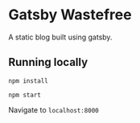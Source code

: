 # Gatsby Wastefree

A static blog built using gatsby.

## Running locally

`npm install`

`npm start`

Navigate to `localhost:8000`
